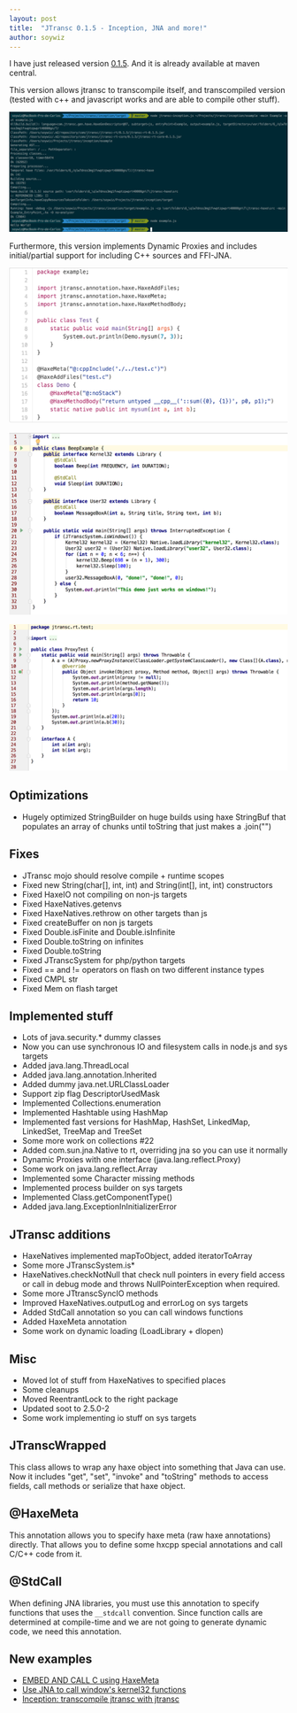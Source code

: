 ```yaml
---
layout: post
title:  "JTransc 0.1.5 - Inception, JNA and more!"
author: soywiz
---
```


I have just released version [0.1.5](https://github.com/jtransc/jtransc/tree/0.1.4). And it is already available at maven central.

This version allows jtransc to transcompile itself, and transcompiled version (tested with c++ and javascript works and are able to compile other stuff).

<!--more-->

![](/img/0.1.5/0.png)

Furthermore, this version implements Dynamic Proxies and includes initial/partial support for including C++ sources and FFI-JNA.

![](/img/0.1.5/1.png)

![](/img/0.1.5/2.png)

![](/img/0.1.5/3.png)

## Optimizations

* Hugely optimized StringBuilder on huge builds using haxe StringBuf that populates an array of chunks until toString that just makes a .join("")

## Fixes

* JTransc mojo should resolve compile + runtime scopes
* Fixed new String(char[], int, int) and String(int[], int, int) constructors
* Fixed HaxeIO not compiling on non-js targets
* Fixed HaxeNatives.getenvs
* Fixed HaxeNatives.rethrow on other targets than js
* Fixed createBuffer on non js targets
* Fixed Double.isFinite and Double.isInfinite
* Fixed Double.toString on infinites
* Fixed Double.toString
* Fixed JTranscSystem for php/python targets
* Fixed == and != operators on flash on two different instance types
* Fixed CMPL str
* Fixed Mem on flash target

## Implemented stuff

* Lots of java.security.* dummy classes
* Now you can use synchronous IO and filesystem calls in node.js and sys targets
* Added java.lang.ThreadLocal
* Added java.lang.annotation.Inherited
* Added dummy java.net.URLClassLoader
* Support zip flag DescriptorUsedMask
* Implemented Collections.enumeration
* Implemented Hashtable using HashMap
* Implemented fast versions for HashMap, HashSet, LinkedMap, LinkedSet, TreeMap and TreeSet
* Some more work on collections #22
* Added com.sun.jna.Native to rt, overriding jna so you can use it normally
* Dynamic Proxies with one interface (java.lang.reflect.Proxy)
* Some work on java.lang.reflect.Array
* Implemented some Character missing methods
* Implemented process builder on sys targets
* Implemented Class.getComponentType()
* Added java.lang.ExceptionInInitializerError

## JTransc additions

* HaxeNatives implemented mapToObject, added iteratorToArray
* Some more JTranscSystem.is*
* HaxeNatives.checkNotNull that check null pointers in every field access or call in debug mode
  and throws NullPointerException when required.
* Some more JTtranscSyncIO methods
* Improved HaxeNatives.outputLog and errorLog on sys targets
* Added StdCall annotation so you can call windows functions
* Added HaxeMeta annotation
* Some work on dynamic loading (LoadLibrary + dlopen)

## Misc

* Moved lot of stuff from HaxeNatives to specified places
* Some cleanups
* Moved ReentrantLock to the right package
* Updated soot to 2.5.0-2
* Some work implementing io stuff on sys targets

## JTranscWrapped

This class allows to wrap any haxe object into something that Java can use.
Now it includes "get", "set", "invoke" and "toString" methods to access fields, call methods
or serialize that haxe object.

## @HaxeMeta

This annotation allows you to specify haxe meta (raw haxe annotations) directly.
That allows you to define some hxcpp special annotations and call C/C++ code from it.

## @StdCall

When defining JNA libraries, you must use this annotation to specify functions that uses the
`__stdcall` convention. Since function calls are determined at compile-time and we are not going
to generate dynamic code, we need this annotation.

## New examples

* [EMBED AND CALL C using HaxeMeta](https://github.com/jtransc/jtransc-examples/blob/master/cpp/src/example/Test.java)
* [Use JNA to call window's kernel32 functions](https://github.com/jtransc/jtransc-examples/blob/master/ffi/src/main/java/BeepExample.java)
* [Inception: transcompile jtransc with jtransc](https://github.com/jtransc/jtransc-examples/blob/master/inception/pom.xml)

